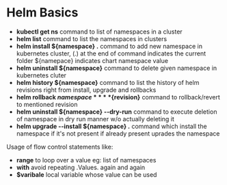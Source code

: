 # Helm Basics

+ **kubectl get ns** command to list of namespaces in a cluster
+ **helm list** command to list the namespaces in clusters
+ **helm install ${namespace} .** command to add new namespace in kubernetes cluster, (.) at the end of command indicates the current folder 
${namepace} indicates chart namespace value
+ **helm uninstall ${namespace}** command to delete given namespace in kubernetes cluter
+ **helm history ${namespace}** command to list the history of helm revisions right from install, upgrade and rollbacks
+ **helm rollback ${namespace}** **${revision}** command to rollback/revert to mentioned revision
+ **helm uninstall ${namespace} --dry-run** command to execute deletion of namespace in dry run manner w/o actually deleting it
+ **helm upgrade --install ${namespace} .** command which install the namespace if it's not present if already present uprades the namespace

Usage of flow control statements like:
+ **range** to loop over a value eg: list of namespaces
+ **with** avoid repeating .Values. again and again
+ **$varibale** local variable whose value can be used
